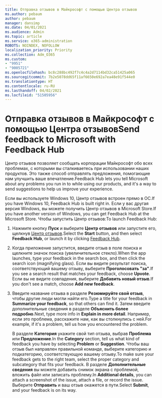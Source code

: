 ```yaml
---
title: Отправка отзывов в Майкрософт с помощью Центра отзывов
ms.author: pebaum
author: pebaum
manager: dansimp
ms.date: 04/01/2021
ms.audience: Admin
ms.topic: article
ms.service: o365-administration
ROBOTS: NOINDEX, NOFOLLOW
localization_priority: Priority
ms.collection: Adm_O365
ms.custom:
- "9951"
- "9005721"
ms.openlocfilehash: bc8c288bc492f7c4c4a2d7114bd32ca51425a065
ms.sourcegitcommit: 7b2e5078dd65f11af6650e692a7ea48e91f544e0
ms.translationtype: HT
ms.contentlocale: ru-RU
ms.lasthandoff: 04/02/2021
ms.locfileid: "51505956"
---
```

# <a name="send-feedback-to-microsoft-with-feedback-hub"></a><span data-ttu-id="49c2f-102">Отправка отзывов в Майкрософт с помощью Центра отзывов</span><span class="sxs-lookup"><span data-stu-id="49c2f-102">Send feedback to Microsoft with Feedback Hub</span></span>

<span data-ttu-id="49c2f-103">Центр отзывов позволяет сообщать корпорации Майкрософт обо всех проблемах, с которыми вы сталкиваетесь при использовании наших продуктов. Это также способ отправлять предложения, помогающие нам улучшить ваше впечатление.</span><span class="sxs-lookup"><span data-stu-id="49c2f-103">Feedback Hub lets you tell Microsoft about any problems you run in to while using our products, and it's a way to send suggestions to help us improve your experience.</span></span>

<span data-ttu-id="49c2f-104">Если вы используете Windows 10, Центр отзывов встроен прямо в ОС.</span><span class="sxs-lookup"><span data-stu-id="49c2f-104">If you have Windows 10, Feedback Hub is built right in.</span></span> <span data-ttu-id="49c2f-105">Если у вас другая версия Windows, вы можете получить Центр отзывов в Microsoft Store.</span><span class="sxs-lookup"><span data-stu-id="49c2f-105">If you have another version of Windows, you can get Feedback Hub at the Microsoft Store.</span></span> <span data-ttu-id="49c2f-106">Чтобы запустить Центр отзывов:</span><span class="sxs-lookup"><span data-stu-id="49c2f-106">To launch Feedback Hub:</span></span> 

1. <span data-ttu-id="49c2f-107">Нажмите кнопку **Пуск** и выберите **Центр отзывов** или запустите его, щелкнув [Центр отзывов](feedback-hub://).</span><span class="sxs-lookup"><span data-stu-id="49c2f-107">Select the **Start** button, and then select **Feedback Hub**, or launch it by clicking [Feedback Hub](feedback-hub://).</span></span>

1. <span data-ttu-id="49c2f-108">Когда приложение запустится, введите отзыв в поле поиска и щелкните значок поиска (увеличительное стекло).</span><span class="sxs-lookup"><span data-stu-id="49c2f-108">When the app launches, type your feedback in the search box, and then click the search icon (magnifying glass).</span></span> <span data-ttu-id="49c2f-109">Если вы видите результат поиска, соответствующий вашему отзыву, выберите **Проголосовать "за"**.</span><span class="sxs-lookup"><span data-stu-id="49c2f-109">If you see a search result that matches your feedback, choose **Upvote**.</span></span> <span data-ttu-id="49c2f-110">Если вы не видите совпадения, выберите **Добавить новый отзыв**.</span><span class="sxs-lookup"><span data-stu-id="49c2f-110">If you don't see a match, choose **Add new feedback**.</span></span>

1. <span data-ttu-id="49c2f-111">Введите название отзыва в разделе **Резюмируйте свой отзыв**, чтобы другие люди могли найти его.</span><span class="sxs-lookup"><span data-stu-id="49c2f-111">Type a title for your feedback in **Summarize your feedback**, so that others can find it.</span></span> <span data-ttu-id="49c2f-112">Затем введите дополнительные сведения в разделе **Объяснить более подробно**.</span><span class="sxs-lookup"><span data-stu-id="49c2f-112">Next, type more info in **Explain in more detail**.</span></span> <span data-ttu-id="49c2f-113">Например, если это проблема, расскажите нам, как вы столкнулись с ней.</span><span class="sxs-lookup"><span data-stu-id="49c2f-113">For example, if it's a problem, tell us how you encountered the problem.</span></span>

    <span data-ttu-id="49c2f-114">В разделе **Категория** укажите свой тип отзыва, выбрав **Проблема** или **Предложение**.</span><span class="sxs-lookup"><span data-stu-id="49c2f-114">In the **Category** section, tell us what kind of feedback you have by selecting **Problem** or **Suggestion**.</span></span> <span data-ttu-id="49c2f-115">Чтобы ваш отзыв был направлен правильной команде, выберите категорию и подкатегорию, соответствующую вашему отзыву.</span><span class="sxs-lookup"><span data-stu-id="49c2f-115">To make sure your feedback gets to the right team, select the proper category and subcategory that fits your feedback.</span></span> <span data-ttu-id="49c2f-116">В разделе **Дополнительные сведения** вы можете добавить снимок экрана с проблемой, вложить файл или записать проблему.</span><span class="sxs-lookup"><span data-stu-id="49c2f-116">In **Additional details**, you can attach a screenshot of the issue, attach a file, or record the issue.</span></span> <span data-ttu-id="49c2f-117">Выберите **Отправить** и ваш отзыв окажется в пути.</span><span class="sxs-lookup"><span data-stu-id="49c2f-117">Select **Submit**, and your feedback is on its way.</span></span>



